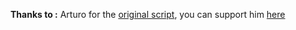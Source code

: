 **Thanks to :**
Arturo for the [original script](https://github.com/Arturo-1212/PTCGPB), you can support him [here](https://buymeacoffee.com/aarturoo) 
